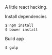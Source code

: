A little react hacking.

Install dependencies

```
$ npm install
$ bower install
```

Build app

```
$ gulp
```
